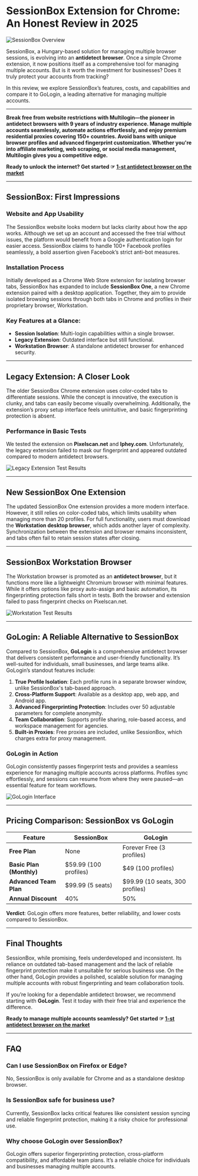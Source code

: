 # SessionBox Extension for Chrome: An Honest Review in 2025

![SessionBox Overview](https://gologin.com/wp-content/uploads/Frame-117-1-1.jpg.webp)

SessionBox, a Hungary-based solution for managing multiple browser sessions, is evolving into an **antidetect browser**. Once a simple Chrome extension, it now positions itself as a comprehensive tool for managing multiple accounts. But is it worth the investment for businesses? Does it truly protect your accounts from tracking?

In this review, we explore SessionBox’s features, costs, and capabilities and compare it to GoLogin, a leading alternative for managing multiple accounts. 

---

**Break free from website restrictions with Multilogin—the pioneer in antidetect browsers with 9 years of industry experience. Manage multiple accounts seamlessly, automate actions effortlessly, and enjoy premium residential proxies covering 150+ countries. Avoid bans with unique browser profiles and advanced fingerprint customization. Whether you're into affiliate marketing, web scraping, or social media management, Multilogin gives you a competitive edge.**

**Ready to unlock the internet? Get started ☞ [1-st antidetect browser on the market](https://bit.ly/multIlogin)**

---

## SessionBox: First Impressions

### Website and App Usability

The SessionBox website looks modern but lacks clarity about how the app works. Although we set up an account and accessed the free trial without issues, the platform would benefit from a Google authentication login for easier access. SessionBox claims to handle 100+ Facebook profiles seamlessly, a bold assertion given Facebook’s strict anti-bot measures.

### Installation Process

Initially developed as a Chrome Web Store extension for isolating browser tabs, SessionBox has expanded to include **SessionBox One**, a new Chrome extension paired with a desktop application. Together, they aim to provide isolated browsing sessions through both tabs in Chrome and profiles in their proprietary browser, Workstation.

### Key Features at a Glance:

- **Session Isolation**: Multi-login capabilities within a single browser.
- **Legacy Extension**: Outdated interface but still functional.
- **Workstation Browser**: A standalone antidetect browser for enhanced security.

---

## Legacy Extension: A Closer Look

The older SessionBox Chrome extension uses color-coded tabs to differentiate sessions. While the concept is innovative, the execution is clunky, and tabs can easily become visually overwhelming. Additionally, the extension’s proxy setup interface feels unintuitive, and basic fingerprinting protection is absent. 

### Performance in Basic Tests

We tested the extension on **Pixelscan.net** and **Iphey.com**. Unfortunately, the legacy extension failed to mask our fingerprint and appeared outdated compared to modern antidetect browsers.

![Legacy Extension Test Results](https://gologin.com/wp-content/uploads/Legacy-extension-with-proxy-e1698222677429.png.webp)

---

## New SessionBox One Extension

The updated SessionBox One extension provides a more modern interface. However, it still relies on color-coded tabs, which limits usability when managing more than 20 profiles. For full functionality, users must download the **Workstation desktop browser**, which adds another layer of complexity. Synchronization between the extension and browser remains inconsistent, and tabs often fail to retain session states after closing.

---

## SessionBox Workstation Browser

The Workstation browser is promoted as an **antidetect browser**, but it functions more like a lightweight Chromium browser with minimal features. While it offers options like proxy auto-assign and basic automation, its fingerprinting protection falls short in tests. Both the browser and extension failed to pass fingerprint checks on Pixelscan.net.

![Workstation Test Results](https://gologin.com/wp-content/uploads/One-extension-gave-Chrome-116-and-MacIntel-FP-on-Chrome-117-and-Mac-M2-e1698229860720.png.webp)

---

## GoLogin: A Reliable Alternative to SessionBox

Compared to SessionBox, **GoLogin** is a comprehensive antidetect browser that delivers consistent performance and user-friendly functionality. It’s well-suited for individuals, small businesses, and large teams alike. GoLogin’s standout features include:

1. **True Profile Isolation**: Each profile runs in a separate browser window, unlike SessionBox's tab-based approach.
2. **Cross-Platform Support**: Available as a desktop app, web app, and Android app.
3. **Advanced Fingerprinting Protection**: Includes over 50 adjustable parameters for complete anonymity.
4. **Team Collaboration**: Supports profile sharing, role-based access, and workspace management for agencies.
5. **Built-in Proxies**: Free proxies are included, unlike SessionBox, which charges extra for proxy management.

### GoLogin in Action

GoLogin consistently passes fingerprint tests and provides a seamless experience for managing multiple accounts across platforms. Profiles sync effortlessly, and sessions can resume from where they were paused—an essential feature for team workflows.

![GoLogin Interface](https://gologin.com/wp-content/uploads/Frame-107.png.webp)

---

## Pricing Comparison: SessionBox vs GoLogin

| **Feature**           | **SessionBox**            | **GoLogin**              |
|------------------------|---------------------------|--------------------------|
| **Free Plan**          | None                     | Forever Free (3 profiles)|
| **Basic Plan (Monthly)**| $59.99 (100 profiles)    | $49 (100 profiles)       |
| **Advanced Team Plan** | $99.99 (5 seats)         | $99.99 (10 seats, 300 profiles) |
| **Annual Discount**    | 40%                      | 50%                      |

**Verdict**: GoLogin offers more features, better reliability, and lower costs compared to SessionBox.

---

## Final Thoughts

SessionBox, while promising, feels underdeveloped and inconsistent. Its reliance on outdated tab-based management and the lack of reliable fingerprint protection make it unsuitable for serious business use. On the other hand, GoLogin provides a polished, scalable solution for managing multiple accounts with robust fingerprinting and team collaboration tools.

If you’re looking for a dependable antidetect browser, we recommend starting with **GoLogin**. Test it today with their free trial and experience the difference.

**Ready to manage multiple accounts seamlessly? Get started ☞ [1-st antidetect browser on the market](https://bit.ly/multIlogin)**

---

## FAQ

### Can I use SessionBox on Firefox or Edge?
No, SessionBox is only available for Chrome and as a standalone desktop browser.

### Is SessionBox safe for business use?
Currently, SessionBox lacks critical features like consistent session syncing and reliable fingerprint protection, making it a risky choice for professional use.

### Why choose GoLogin over SessionBox?
GoLogin offers superior fingerprinting protection, cross-platform compatibility, and affordable team plans. It’s a reliable choice for individuals and businesses managing multiple accounts.

